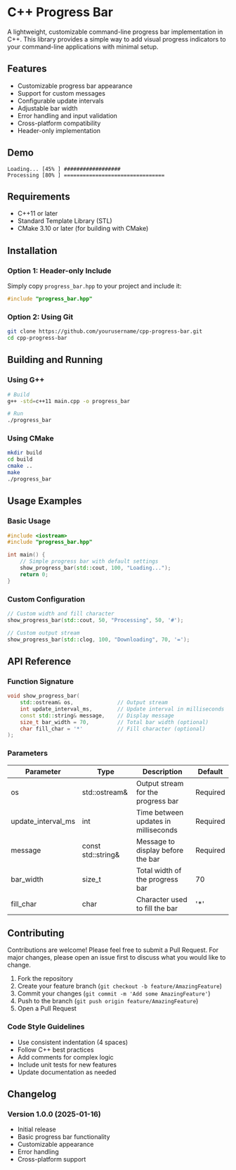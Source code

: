 # C++ Progress Bar

A lightweight, customizable command-line progress bar implementation in C++. This library provides a simple way to add visual progress indicators to your command-line applications with minimal setup.

## Features

- Customizable progress bar appearance
- Support for custom messages
- Configurable update intervals
- Adjustable bar width
- Error handling and input validation
- Cross-platform compatibility
- Header-only implementation

## Demo

```plaintext
Loading... [45% ] ##################
Processing [80% ] ================================
```

## Requirements

- C++11 or later
- Standard Template Library (STL)
- CMake 3.10 or later (for building with CMake)

## Installation

### Option 1: Header-only Include

Simply copy `progress_bar.hpp` to your project and include it:

```cpp
#include "progress_bar.hpp"
```

### Option 2: Using Git

```bash
git clone https://github.com/yourusername/cpp-progress-bar.git
cd cpp-progress-bar
```

## Building and Running

### Using G++

```bash
# Build
g++ -std=c++11 main.cpp -o progress_bar

# Run
./progress_bar
```

### Using CMake

```bash
mkdir build
cd build
cmake ..
make
./progress_bar
```

## Usage Examples

### Basic Usage

```cpp
#include <iostream>
#include "progress_bar.hpp"

int main() {
    // Simple progress bar with default settings
    show_progress_bar(std::cout, 100, "Loading...");
    return 0;
}
```

### Custom Configuration

```cpp
// Custom width and fill character
show_progress_bar(std::cout, 50, "Processing", 50, '#');

// Custom output stream
show_progress_bar(std::clog, 100, "Downloading", 70, '=');
```

## API Reference

### Function Signature

```cpp
void show_progress_bar(
    std::ostream& os,              // Output stream
    int update_interval_ms,        // Update interval in milliseconds
    const std::string& message,    // Display message
    size_t bar_width = 70,         // Total bar width (optional)
    char fill_char = '*'           // Fill character (optional)
);
```

### Parameters

| Parameter | Type | Description | Default |
|-----------|------|-------------|---------|
| os | std::ostream& | Output stream for the progress bar | Required |
| update_interval_ms | int | Time between updates in milliseconds | Required |
| message | const std::string& | Message to display before the bar | Required |
| bar_width | size_t | Total width of the progress bar | 70 |
| fill_char | char | Character used to fill the bar | '*' |

## Contributing

Contributions are welcome! Please feel free to submit a Pull Request. For major changes, please open an issue first to discuss what you would like to change.

1. Fork the repository
2. Create your feature branch (`git checkout -b feature/AmazingFeature`)
3. Commit your changes (`git commit -m 'Add some AmazingFeature'`)
4. Push to the branch (`git push origin feature/AmazingFeature`)
5. Open a Pull Request

### Code Style Guidelines

- Use consistent indentation (4 spaces)
- Follow C++ best practices
- Add comments for complex logic
- Include unit tests for new features
- Update documentation as needed

## Changelog

### Version 1.0.0 (2025-01-16)
- Initial release
- Basic progress bar functionality
- Customizable appearance
- Error handling
- Cross-platform support